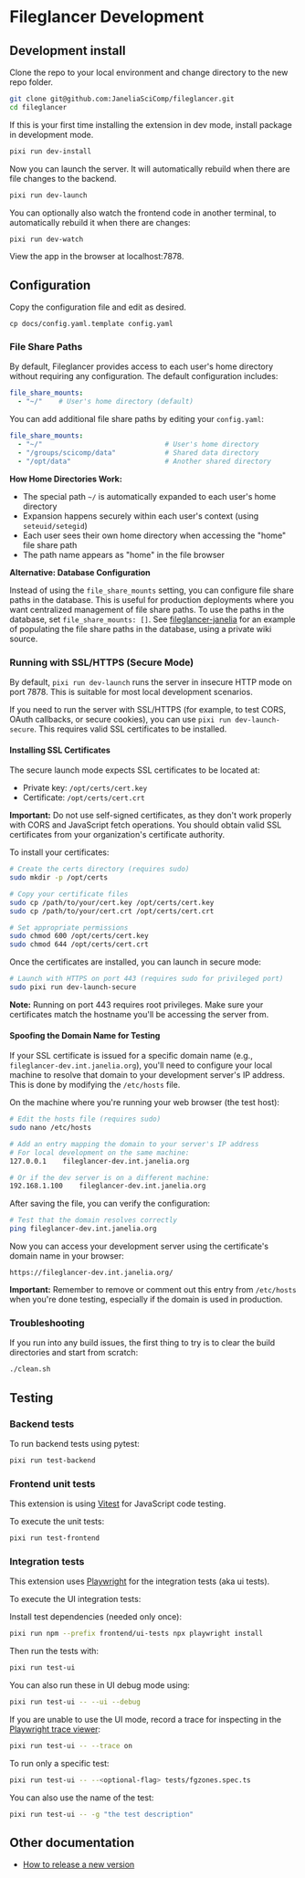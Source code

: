 # Fileglancer Development

## Development install

Clone the repo to your local environment and change directory to the new repo folder.

```bash
git clone git@github.com:JaneliaSciComp/fileglancer.git
cd fileglancer
```

If this is your first time installing the extension in dev mode, install package in development mode.

```bash
pixi run dev-install
```

Now you can launch the server. It will automatically rebuild when there are file changes to the backend.

```bash
pixi run dev-launch
```

You can optionally also watch the frontend code in another terminal, to automatically rebuild it when there are changes:

```bash
pixi run dev-watch
```

View the app in the browser at localhost:7878.

## Configuration

Copy the configuration file and edit as desired.

```
cp docs/config.yaml.template config.yaml
```

### File Share Paths

By default, Fileglancer provides access to each user's home directory without requiring any configuration. The default configuration includes:

```yaml
file_share_mounts:
  - "~/"    # User's home directory (default)
```

You can add additional file share paths by editing your `config.yaml`:

```yaml
file_share_mounts:
  - "~/"                              # User's home directory
  - "/groups/scicomp/data"            # Shared data directory
  - "/opt/data"                       # Another shared directory
```

**How Home Directories Work:**

- The special path `~/` is automatically expanded to each user's home directory
- Expansion happens securely within each user's context (using `seteuid/setegid`)
- Each user sees their own home directory when accessing the "home" file share path
- The path name appears as "home" in the file browser

**Alternative: Database Configuration**

Instead of using the `file_share_mounts` setting, you can configure file share paths in the database. This is useful for production deployments where you want centralized management of file share paths. To use the paths in the database, set `file_share_mounts: []`. See [fileglancer-janelia](https://github.com/JaneliaSciComp/fileglancer-janelia) for an example of populating the file share paths in the database, using a private wiki source.

### Running with SSL/HTTPS (Secure Mode)

By default, `pixi run dev-launch` runs the server in insecure HTTP mode on port 7878. This is suitable for most local development scenarios.

If you need to run the server with SSL/HTTPS (for example, to test CORS, OAuth callbacks, or secure cookies), you can use `pixi run dev-launch-secure`. This requires valid SSL certificates to be installed.

#### Installing SSL Certificates

The secure launch mode expects SSL certificates to be located at:

- Private key: `/opt/certs/cert.key`
- Certificate: `/opt/certs/cert.crt`

**Important:** Do not use self-signed certificates, as they don't work properly with CORS and JavaScript fetch operations. You should obtain valid SSL certificates from your organization's certificate authority.

To install your certificates:

```bash
# Create the certs directory (requires sudo)
sudo mkdir -p /opt/certs

# Copy your certificate files
sudo cp /path/to/your/cert.key /opt/certs/cert.key
sudo cp /path/to/your/cert.crt /opt/certs/cert.crt

# Set appropriate permissions
sudo chmod 600 /opt/certs/cert.key
sudo chmod 644 /opt/certs/cert.crt
```

Once the certificates are installed, you can launch in secure mode:

```bash
# Launch with HTTPS on port 443 (requires sudo for privileged port)
sudo pixi run dev-launch-secure
```

**Note:** Running on port 443 requires root privileges. Make sure your certificates match the hostname you'll be accessing the server from.

#### Spoofing the Domain Name for Testing

If your SSL certificate is issued for a specific domain name (e.g., `fileglancer-dev.int.janelia.org`), you'll need to configure your local machine to resolve that domain to your development server's IP address. This is done by modifying the `/etc/hosts` file.

On the machine where you're running your web browser (the test host):

```bash
# Edit the hosts file (requires sudo)
sudo nano /etc/hosts

# Add an entry mapping the domain to your server's IP address
# For local development on the same machine:
127.0.0.1    fileglancer-dev.int.janelia.org

# Or if the dev server is on a different machine:
192.168.1.100    fileglancer-dev.int.janelia.org
```

After saving the file, you can verify the configuration:

```bash
# Test that the domain resolves correctly
ping fileglancer-dev.int.janelia.org
```

Now you can access your development server using the certificate's domain name in your browser:

```
https://fileglancer-dev.int.janelia.org/
```

**Important:** Remember to remove or comment out this entry from `/etc/hosts` when you're done testing, especially if the domain is used in production.

### Troubleshooting

If you run into any build issues, the first thing to try is to clear the build directories and start from scratch:

```bash
./clean.sh
```

## Testing

### Backend tests

To run backend tests using pytest:

```bash
pixi run test-backend
```

### Frontend unit tests

This extension is using [Vitest](https://vitest.dev/) for JavaScript code testing.

To execute the unit tests:

```bash
pixi run test-frontend
```

### Integration tests

This extension uses [Playwright](https://playwright.dev/docs/intro) for the integration tests (aka ui tests).

To execute the UI integration tests:

Install test dependencies (needed only once):

```bash
pixi run npm --prefix frontend/ui-tests npx playwright install
```

Then run the tests with:

```bash
pixi run test-ui
```

You can also run these in UI debug mode using:

```bash
pixi run test-ui -- --ui --debug
```

If you are unable to use the UI mode, record a trace for inspecting in the [Playwright trace viewer](https://trace.playwright.dev):

```bash
pixi run test-ui -- --trace on
```

To run only a specific test:

```bash
pixi run test-ui -- --<optional-flag> tests/fgzones.spec.ts
```

You can also use the name of the test:

```bash
pixi run test-ui -- -g "the test description"
```

## Other documentation

- [How to release a new version](Release.md)

